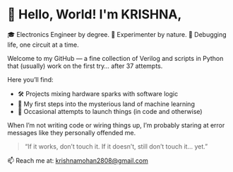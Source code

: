 # 👋 Hello, World! I'm KRISHNA,

🎓 Electronics Engineer by degree.
🧪 Experimenter by nature.
🤖 Debugging life, one circuit at a time.

Welcome to my GitHub —  a fine collection of Verilog and scripts in Python that (usually) work on the first try… after 37 attempts.

Here you’ll find:
- 🛠️ Projects mixing hardware sparks with software logic
- 🧠 My first steps into the mysterious land of machine learning
- 🚀 Occasional attempts to launch things (in code and otherwise)

When I’m not writing code or wiring things up, I’m probably staring at error messages like they personally offended me.

> “If it works, don’t touch it. If it doesn’t, still don’t touch it... yet.”

📫 Reach me at: krishnamohan2808@gmail.com
